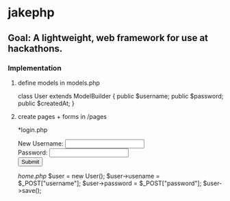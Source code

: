 # jakephp

## Goal: A lightweight, web framework for use at hackathons. 
### Implementation
1) define models in models.php

	class User extends ModelBuilder {
		public $username;
		public $password;
		public $createdAt;
	}


2) create pages + forms in /pages
	
	*login.php
	<form action="home" method="post">
		New Username: <input type="text" name="username"><br>
		Password: <input type="password" name="password"><br>
		<input type="submit">
	</form>

	*home.php*
	$user = new User();
	$user->usename = $_POST["username"];
	$user->password = $_POST["password"];
	$user->save();